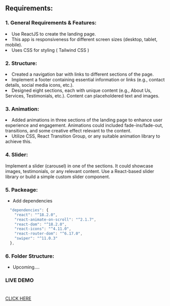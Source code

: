 ## Requirements:

<h3> 1. General Requirements & Features:</h3>
 
<li>
Use ReactJS to create the landing page. </li>
  
<li>This app is responsiveness for different screen sizes (desktop, tablet,
mobile). </li>

<li>Uses CSS for styling ( Tailwind CSS ) </li>

<h3> 2. Structure:</h3>

<li>Created a navigation bar with links to different sections of the page. </li>

<li>Implement a footer containing essential information or links (e.g.,
contact details, social media icons, etc.).</li>

<li>Designed eight sections, each with unique content (e.g.,
About Us, Services, Testimonials, etc.). Content can placeholdered text and
images.</li>

<h3> 3. Animation:</h3>

<li>Added animations in three sections of the landing page to
enhance user experience and engagement. Animations could included fade-ins/fade-out, transitions, and some creative effect relevant to the content.</li>

<li>Utilize CSS, React Transition Group, or any suitable animation library
to achieve this.</li>

<h3> 4. Slider:</h3>

Implement a slider (carousel) in one of the sections. It could
showcase images, testimonials, or any relevant content.
Use a React-based slider library or build a simple custom slider
component.

<h3> 5. Packeage:</h3>

- Add dependencies

```js
  "dependencies": {
    "react": "^18.2.0",
    "react-animate-on-scroll": "^2.1.7",
    "react-dom": "^18.2.0",
    "react-icons": "^4.11.0",
    "react-router-dom": "^6.17.0",
    "swiper": "^11.0.3"
  },
```

<h3> 6. Folder Structure:</h3>

- Upcoming....

### LIVE DEMO

#

<a href="https://laundere-490.netlify.app/" target="_blank" rel="noopener noreferrer">CLICK HERE</a>
